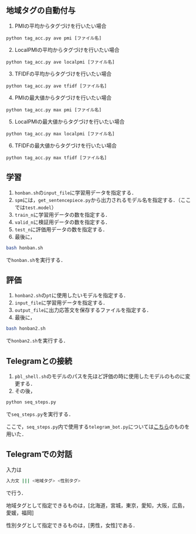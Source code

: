 ## 地域タグの自動付与
1.  PMIの平均からタグづけを行いたい場合
```
python tag_acc.py ave pmi [ファイル名]
```

2. LocalPMIの平均からタグづけを行いたい場合
```
python tag_acc.py ave localpmi [ファイル名]
```

3. TFIDFの平均からタグづけを行いたい場合
```
python tag_acc.py ave tfidf [ファイル名]
```

4. PMIの最大値からタグづけを行いたい場合
```
python tag_acc.py max pmi [ファイル名]
```

5. LocalPMIの最大値からタグづけを行いたい場合
```
python tag_acc.py max localpmi [ファイル名]
```

6. TFIDFの最大値からタグづけを行いたい場合
```
python tag_acc.py max tfidf [ファイル名]
```

## 学習
1. `honban.sh`の`input_file`に学習用データを指定する．
1. `spm`には，`get_sentencepiece.py`から出力されるモデル名を指定する．（ここでは`test.model`）
1. `train_n`に学習用データの数を指定する．
1. `valid_n`に検証用データの数を指定する．
1. `test_n`に評価用データの数を指定する．
1. 最後に，
```bash
bash honban.sh
```
で`honban.sh`を実行する．

## 評価
1. `honban2.sh`の`pt`に使用したいモデルを指定する．
1. `input_file`に学習用データを指定する．
1. `output_file`に出力応答文を保存するファイルを指定する．
1. 最後に，
```bash
bash honban2.sh
```
で`honban2.sh`を実行する．

## Telegramとの接続
1. `pbl_shell.sh`のモデルのパスを先ほど評価の時に使用したモデルのものに変更する．
1. その後，
```bash
python seq_steps.py
```
で`seq_steps.py`を実行する．

ここで，`seq_steps.py`内で使用する`telegram_bot.py`については[こちら](https://github.com/dsbook/dsbook/blob/master/telegram_bot.py)のものを用いた．

## Telegramでの対話
入力は
```bash
入力文 ||| <地域タグ> <性別タグ>
```
で行う．

地域タグとして指定できるものは，\[北海道，宮城，東京，愛知，大阪，広島，愛媛，福岡\]

性別タグとして指定できるものは，\[男性，女性\]である．